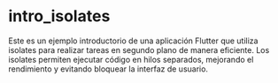 # intro_isolates

Este es un ejemplo introductorio de una aplicación Flutter que utiliza isolates para realizar tareas en segundo plano de manera eficiente. Los isolates permiten ejecutar código en hilos separados, mejorando el rendimiento y evitando bloquear la interfaz de usuario.
